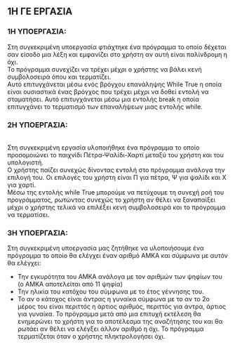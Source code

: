 ## 1Η ΓΕ ΕΡΓΑΣΙΑ

### 1Η ΥΠΟΕΡΓΑΣΙΑ:
Στη συγκεκριμένη υποεργασία φτιάχτηκε ένα πρόγραμμα το οποίο δέχεται σαν είσοδο μια λέξη και εμφανίζει στο χρήστη αν αυτή είναι παλίνδρομη η όχι. 
<BR> Το πρόγραμμα συνεχίζει να τρέχει μέχρι ο χρήστης να βάλει κενή συμβολοσειρά όπου και τερματίζει. 
<BR> Αυτό επιτυγχάνεται μέσω ενός βρόγχου επανάληψης While True η οποία είναι ουσιαστικά ένας βρόγχος που τρέχει μέχρι να δοθεί εντολή να σταματήσει. Αυτό επιτυγχάνεται μέσω μια εντολής break η οποία επιτυγχάνει το τερματισμό των επαναλήψεων μιας εντολής while.

### 2Η ΥΠΟΕΡΓΑΣΙΑ:
<BR>Στη συγκεκριμένη εργασία υλοποιήθηκε ένα πρόγραμμα το οποίο προσομοιώνει το παιχνίδι Πέτρα-Ψαλίδι-Χαρτί μεταξύ του χρήστη και του υπολογιστή. 
<BR>Ο χρήστης παίζει συνεχώς δίνοντας εντολή στο πρόγραμμα ανάλογα την επιλογή του. Οι επιλογές του χρήστη είναι Π για πέτρα,  Ψ για ψαλίδι και Χ για χαρτί. 
<BR> Μέσω της εντολής while True μπορούμε να πετύχουμε τη συνεχή ροή του προγράμματος, ρωτώντας συνεχώς το χρήστη αν θέλει να ξαναπαίξει μέχρι ο χρήστης τελικά να επιλέξει κενή συμβολοσειρά και το πρόγραμμα να τερματίσει. 

### 3Η ΥΠΟΕΡΓΑΣΙΑ:
Στη συγκεκριμένη υποεργασία μας ζητήθηκε να υλοποιήσουμε ένα πρόγραμμα το οποίο θα ελέγχει έναν αριθμό ΑΜΚΑ και σύμφωνα με αυτόν θα ελέγχει:
* Την εγκυρότητα του ΑΜΚΑ ανάλογα με τον αριθμών των ψηφίων του (ο ΑΜΚΑ αποτελείται από 11 ψηφία)
* Την ηλικία του κατόχου του σύμφωνα με το έτος γέννησης του.
* Το αν ο κάτοχος είναι άντρας η γυναίκα σύμφωνα με το αν το 2ο μέρος του είναι περιττός η άρτιος αριθμός, περιττός για άντρα, άρτιος για γυναίκα.
Το πρόγραμμα μετά από μια επιτυχή εκτέλεση θα ενημερώνει το χρήστη για το αποτέλεσμα της αναζήτησης του και θα ρωτάει αν θέλει να ελέγξει άλλον αριθμό η όχι. Το πρόγραμμα τερματίζεται όταν ο χρήστης πληκτρολογήσει όχι.